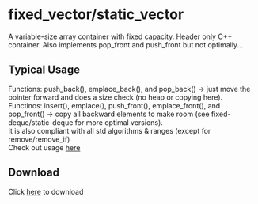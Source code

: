 # fixed_vector/static_vector
A variable-size array container with fixed capacity. Header only C++ container. 
Also implements pop_front and push_front but not optimally...

## Typical Usage
Functions: push_back(), emplace_back(), and pop_back() -> just move the pointer forward and does a size check (no heap or copying here). <br>
Functinos: insert(), emplace(), push_front(), emplace_front(), and pop_front() -> copy all backward elements to make room (see fixed-deque/static-deque for more optimal versions). <br>
It is also compliant with all std algorithms & ranges (except for remove/remove_if) <br>
Check out usage [here](https://godbolt.org/#z:OYLghAFBqd5QCxAYwPYBMCmBRdBLAF1QCcAaPECAM1QDsCBlZAQwBtMQBGAFlJvoCqAZ0wAFAB4gA5AAYppAFZdSrZrVDIApACYAQjt2kR7ZATx1KmWugDCqVgFcAtrRABmAOykr6ADJ5aTAA5ZwAjTGJ3AA4o0gAHVCFCc1o7Rxd3LwSkszp/QJCncMi3GKNME1zaBgJmYgI051dPcsqUmrqCfOCwiOjYoVr6xoyWwc7uwuL%2BgEojVAdiZA4pHTcA5EcsAGpNNxtCCOYiYj3sTRkAQTWNrcxd/YDktjwALwiAfVY8QbOL6%2B061omwcOz2NkGWHEyziBD%2BVxuwLuDwhcTU8IBQJBYP2bGAJEICCcGP%2BBEwTjiqjJ4IIAE84lZmE57gAVUjbSEgEBJd4fAjbBgYzbMIRCbZUPDiTDoD4AN0wphIuwRHn0VziDlC32QIH%2B2312wA9IbtnSGUI9QaHEl1NtZWwHJg%2BfT7ga3e69gARbYsvZqy5u60BYDbBIBMnEd1Rj1ub0sgBUfst%2BqDtrQtEGHzD9Ai0YNXu26cGPsTbn9gZtIeImCoESsyzzUYLvu0ADYk1cK8HC3RM9Xa9Xga6m7Gexn%2BS322Xk9tUyGeU6zcPG/qC5zuW9Fx2A1bK9t8FQB/XFy68wXYcQD1Q%2Bduu7bDsRjkqV27m6Xy7vu0WCB8H0/I2eo7fiWt6fra1bysQIi/hG/7RmuBDoFyEERNBf4nOC6EkH806dmBIbfh8KFQU6WGRghSEgMRaGwRh%2ByEWROH%2BnExB4PaZK6nh%2Br2o4J4MtsTgfOgxzMJoACsuiCmJnqgfqC7OvxgksGiyCELSskcpuCn3IJC7bhqWp4DqM7GmOgzEA4ipQTO36YOILHipK0pygqJwQDMyo7lGIACR8ynMKpdIQAwcy%2BQuEAyB5q5cbsqqaB4MkxbZ9mRhKUoyvKVkQOuTxmC87zEF8PxwvsvpuNg2zfIMHkzm6PlKcwKlqcFoW6ZuEBVQQAB04UzDMM7xR%2BUbrkIaK0OCZUVQQFIPN6g2%2BcJtTsoKCUaW665oHEtIdcVXXhMAATueynVdT4R2mhSe2YAdtDuf1uFebFiWPaZZEWjF4n6BJtAYD8LCXuJMnSWZZIpdsZEvm6%2B2HR5P12TCJVDbsEmfT9%2BBCP96CA4DIN2Q5DG0c%2B0bQ7dHnAXD0KYLCGmfajv0Y3UWPSTjyUORDkP6mdsOoPDVOIwNKPffTmPY8DrORgTRwnI2XMg9sFMI7eAtfboaN/YzoveuL2zUaRhMAe6xAk%2B58s85T1MPa%2Bguq8LGvM2Lvag/jjtEZgkE0VLSpG9dMNywrfM09basMwD9ta47eORrrMGewbbqDugJv%2BxbSO00L6Mi2HuNg4R0cQwnJvk2bisPcrdMZ3bQPh%2BOkcgzHj7S3myDG2Tjum7zKdl%2Bn6uh1X2fO%2BO9dwU3stFx3/MfUHtu9yzEc5y7ef64W3s3YXbfJxPj1pzbFczw7Nfz4Pi%2Bx8vo/r8XAelzFpn%2BYF6mTyrweZ332uhKg9jbOSsLba347t%2Bbm8raP2nkzF%2Bc8HLySXJpd4a8/4b0DsA3eoDZ4HwgVpKBt9mq/2LPAq%2BL0TQVHJFYfkAVliii7jvHuyD96DFrv2OsQ5oyoAZA3bCgtPTZUQlySB8t7qpynkgzW/cJYLxrAwhszDY5pw4SNdBvCQYIPLlQoR2t6GDgbFGY4nDKI8NoHwihT9K4oNoYfPsYj1H3C0bI3k/I9EKMtvmARyis6qPMceaMVBiB0AIO5RR3cQ7UOriYgeZijyMM8d42BvwHGricQElR4Co5uMYVGUIAUADWviYnI0Qc4sBqCRFH2SQ2NJyBMnYMAQaUyi1mDbFIZgchD8lHxJcYkn02x4zRhqUnC%2Bncmn%2BOfsYp2hTiwsg6fuESUTbG9MqfqUyThfoSlQjOMkFIqSYHBMKUUXUdnbEuMQYAFpyrCJ1sU%2B4X9VDLA%2BKUzJ%2BzDk6HbG2HZXU6kHKEPomKqzKTHA2fRVQ2zdl3KORVVxYSGwXICk6CJ9AIBAoeQ855rzDkfMetrWUqA8DoFDNaBA1yMkQGApObY4gUVujRRirFGohC4puRAScDziWkoNOSzF2LqUfGhT4wlDKSUaRZZSnFHKvEwvpW2RlfK2notZQkOIeKylZKRvy0MzChWRJRSsiF1I/kiiEIiuFxztYQwhcsAlLsIbZGSHQdkcK2wIt2XUZFEqCngyXgEEQ9RTWD3NYkS1tB2TcrFby7JhrXUZgiFys1S8LVVHZKK1s4q8FulMiyAA8p6FNAlmC0nCM8kyJoQ0nzdeGz1mZvU5BSOySBp4/VyyJUGpGpkvnrM2f8sUABJWgGoCBtpKiCtpEMi0eslqwyM0aK3bA7V2ntjkoIEHZJOhw3b%2BT/IIEyuZ%2Bb%2B2hvdRGr1UafUxo5FwkAuU8D5U%2BJ1CaZxwasDXSco1j4RAlp/GW31t7k1pozU4LNOadl5oLSOz%2BD7MBPqHtLCUs7/WRpPiu29SrNiYDqD08eTrgmRilVi6s4VrGLl4dueKMk8FNp%2BTSF0tAmSskrUenhgpyr/G3oYveQThmmlI%2BRxy6UXJWQmqQGj2AuQQzSs5TKdEbBsl41yFu/8EaxSRtWAgixaC7DbIJGpn0ZDY1LqtK4RGtU2CXGR5kPpKM6LkbxujcTBk0OY/ptjgmMquWwqVHjZwuTDrgnZzjImxMuZAJJseACZMzjkwppTrYVMiTUxp/0%2BHSSat%2BXp1jhm2SHpMzYgUJILNGKs7XGzhmPPCcc6J5z5V%2BNL3yw504TnxMgFlhvQLMVgvEEUw88LtRPptXeFFujWnLg6fi7lijKXuGmYy7klp%2BTUMsYZAZ%2B45WuNVZ825sDTl7PzaK9Vs%2BcCZn1ceo15rymhIRYkh1jZzNNPPVi2s4j%2BwBtGaGxuNLZmESZcYyc27c2vPFb41RN2qE9Ynw%2B4V7zJWqKSbq4NILmB5NNfu8fEdEACAIB%2BAAWjOFzdVPW%2Bskem2x5L2G%2BTpdo89sblmmM5cS7Nlbnmgdfdc6I92/2AOA8q%2BtnzK9fb%2BekxDhrUOQvrjh/%2BBHSOhCo/KujvDmO4vY8ZEl4zw3HujeaaTt7FP2NCYq9x6rAvlscYKyz4H32C7c3Hjt%2BOvOYf89%2ByRUDJAhco7OC3DHz0sc3dV3jqjI2ifXBe4ElXOO8tU715rxb9O/s29SoHjXC2QdG79tt7nu3zeKctwz8PduRcO59qTJ3dHtNS9d/7wb%2BP%2BRPe9yTrLZOwbvcj2tg3dPd0A5r596rzcs9TKk3zU3Bo9uhda6JCS6mzvRcl1d3Tt33epZw6X%2BjICEnOur7rqPrOQdLaVMz4PK/Ns4Pj3FHn0P9thcO2147Hw9JD%2B687/PCXC93eL4T84xOlcV79zLyni/a%2B05QKH63Amm805b%2BzqTHHibgnmbvvrDlbh7PDojvbmLtYHdBLpfqPv1m7nLg9lPorgMs/trAvurh/i3t/lAe5n/vrp/sgLHpzp3qAd3knhAanmROnqLtgI7ogbnr1lfuPmgdRpgZQuNkMrXG/B/OvtHt9l/EFBUh3rCF3vqD3hACdrNAWJFKwXnsgdLjNrfh7grl7jPoIq0s6nfsIcvt9r1MAQFtQTIbQSdsoewaoQXq/hoZPgTtPj7nPpNgYSQRvt9pguIaYVzrvonuAQ1E1HSNYZdt8mPqgfdtwdoS4XoZNrgats3mzmcmrokf/j5pIiOtItovLjhnYuYeDFQBAM1vsNsDINsEqCUecKOCdjVNbA4LQN8OkhUOpFnAUW6Ijl4gAO73YLA/ioDXiPjqDAY6DaDYAABK4xKa4xPkLIxAtI3YRAdSyAZCYofRFRVAOsagwA5y7AzI9Aoxt6MWe%2BIWfeqMXWKoSB4RKBN%2BE%2BuRThPBDGvuOBquhhdeX%2BRSYKb%2BeBSRIOmR/42Rd%2BdiwEBReARRJRNgZRFRkYVRBYtROSn0DRTRLRQi7RBonRqAPR64fRHwAxRE2xIx2gYxkx0xsx8xixqAyxqxFRi6GxWxwxn8exxChxNMPWYBpxR%2B/eqsFx1wI%2B1xahuOXBnuD%2BZeT%2Br2LxN%2Bbxn%2Bai7iUp1WVimheRNU/hboYJxRKIUJlRDw1R3o8J28SJeAzRrArRfcaJ%2BoGJWJR6OJeJQxOxEAoxExUxMxPo5JtoSx9SooNJ/IAx9JOxjJRCBxRJRxbJNBgRnJ5x5%2BlxYRzadh6hdx6BDxMR5e4pbSCR1OpBBBnx4i3xaRGZPmCpjhtiEhoJ4JGp5RWpOEupp%2Bm4dRKsBpRpJpOMZppoCA3RvRi6uJgxBJ9pRJjppJLpCxbplJHpaxtJPptpuxAZcIQZrJz07JMOZx30PJxxNh/JsZgpURwp5myZzxqZrxHhIhyEKRcpPmnKJsJZch1Z7wCho4kUCJEk9ZKJbRKp0YFp7Z/RXZwxPZxJTpPkP0/p%2BxJC/InKLJ2SK585imi5ugg%2BBGw%2BVxMZ1%2B9h8Z0RIpOheS/BVe%2B57%2BvxXhoiXxqR6ZnhXIZ5xZL5%2Boap8hXoihtZiJjRhpT5ppZF7ob52JHZNp3ZDpJJzp/5hCgFdSwFwq052gwZc5oZHJqmA%2By5fJCFnBm5WhqFsRE21mWFPx6RMex5B5RhEm%2BKypSMFFV59wVFt5NFD5dFDZqJTFHRrZmJ75nZ%2BJX5nFv5psAFxC/F4ogloFqcIZFhYZElug8hyO2wnAUl8F12iFcZQp8l25Ypu58%2BKluZRFHxoS2ZBFQeh5vmOlcsF5lFsY1F95ugj5xpFlSMVlbZrFH59ldpjl/ZPFTJ9AblIFM5YF3lpyvlR2/lBl2wgVwVkZvJF2Kha54VG5d%2BzhO5rhzGCYqVS%2B7x3SxuZhTFPeZx520ZYVslI1jxs%2BcRzGhKnSJ5IOs1vhVBC1lh4Zy1CIA1MlkR61XuLuNgWyuqgKbyQoe5kpml7xMp4Sb1n%2BxqTotKNqjyrYiKDq7y0hhRl5C4N5VZ3htIJlBVZlDFTZll6J1llplE7A6giOHwEQXixA35fZzpvM0o0oma4geATgzghYjUAUaknlA0LVUFVhwMBYdKORIANAxAXRGs%2Bw%2Bq2AEAwNMwzyfUNMegBgVh2Si14ZJ%2BEN3VIVK1ERtxkVGBN1V%2B91eqT1XuEp9he1huGl2FalohV2VyZ5/1dqLy/NoN%2BlENRlUNVNd8sNhVjZTNSN5pKN926NwAmN2Ntu1VBNlMRNWKX6pN5NTglNwR6kTVXlol6664zITgyAW0PZh%2BflPVno7ILWkt0FgM7IJ28YC4AxdKQt2SG0zC20Lc7IXM7ILcBgnAt6UFMFs02wLN647NnNAM3N6tvN/NgtRxItegYt0WJxC5GdMFoRF1q1V1ipiZIpSq2tXIVKNK%2BKAa8aJKFtRROVBGNtYd9t8NRVz5JVyNZVR67tntxAONeNXFPkhNWAAdzAQdFN0NtNH09NGdjNc0o44gwt%2BgfdBl1ht1a1k9Jez1zq6GU1%2BBPm89cqmScajKq94Nm4kNvk0N29yJu9jF%2B9Lth9aNVgHtuKXtuNPtl9ft19JNZN99ttNNEddNUdC07Vr9DdMdqA8oEA9aA0vdHVekZ11wY98tSFitU9/wM9X11WEDZ5S9MD2VnV1tiD5DdIyD9FqDiN6DLZmDXIx9uDp93tvZF9n8RDxNgdpDIdD9lDT91DxoMd5I8d206dydWdvew9tjOdedRRLIhdSMxdCdZdn88BoUVdegNdGkddTZ79n9otP9nDf9E9hZ9%2BAjkqFKoDOFc9gqZ50DK9EjVtuVNRfkMjMN%2BVDtxVtUB9Nl64ajWNGj%2BDWjTlV9ejt9Bjod1NIRxjW8LVZjR6sdljidUFKdadB2flMF2dBludm4%2BdLjt67jpdbeoUFd2wvjug/j2SgTTNo4DDTDLDH0bD/dF%2BbBETCtclSt09sTrKs9IAMqkD55TFlt8DUjd5%2BpO9jtc0ztyjRTR92DJ9Z9BDpsMBQ5yqsqNyj9TT1DyOyOGzUZ3DNxvDuz/DVwgjeteZIOJzJFsD69eVNzKDdzoNpVTzWDGN6jbzFTNVqAnzIYSxJzvzjTr4zTho5jcdCd1j7VfTdjNj0k7IcD7wyONdgz7wwzrjM4YzEAMznA5d3jldEzt6gLwLfVbBctYLEVELgDytthd1raat9yGtL1WtQjPmv%2BMLiVP1IGL6B6JtTy9qbyulM4Fz15UjQR9TOTKL8jaLzZLFzz2LpTuLP5/ZVTN9d9hj2Tfz5L1DwEzAi6lJAQUI9DtQZgyAWT0SEIADZwEAY6dAXVNDtQt6apIbdkZZ0J4M1gGbV6LLmAfUuTtz%2BTMUGLqNXI1pn5VVeLzpEMP0/IAQdoLwGGBJvr%2BYFLVL7TtLx%2Bug6bH9fjtj3bXJfbtj%2BbyOfbMwHLmAXLozR6m04zq8/UegfbgricPjEzBgI7fjtdGdI7iz3oTdR6LdXNNgPNfNJr3dATP9bDGkPeQ7n0e7sFmzoLApsusr0TULar6hRzWrqlsL32g6O6pae65aVqtaPKprMU5rhlGTm91rcj5le9BTGDmLqjLzOLmjbrvtyw/tJDwddTd8bbq4LVAbQb2bobCExwRkUbJUMbhZcbCbimgVfeqbRRfbmbSo7HebtRCHCNTtSjjrlElblVhJWHPkdbBL2bTb3wLbwxRHT0PLc7JdfLG7y7Ob4gq750MzW7szO7flj7DdH98z17X9%2Bg4ttB97Ekj7v9HBkT9xcr%2BzcVr12r6Vv7CVrnYaQ6UGAGjHsa8KgakHj00HCDVrdtRbqLJbj0Zbbt6HLrmH%2BNhDOHxD%2Bj%2BHRjwls5NkbcgbSxXHSz4b1HLA0bxeDH%2B6KQSbLHGkab6nHHkYuXFU%2BbhbtriHaDyHjz5bIAwnE559TlEnDbimPErKE58n4FBovL2n6nmn67i7m76n1den7VBnFEXICyKzO7ekN75n4Blnvbs3vVK5766ama2amAuaVwN8m6hannQHz6IHvqla6C1akGf8daKKjaKtraE6nai6PaV6/6cEgHert3B6C6S6M6gw86X3oPMG2453zqA6V3gPJ8vn92J6Z6hUF6pUV6eAN6eGL765b711jn8R8VhFrnZWGrIORwj6q%2Bo6pXdAgXZKWXZHuX3o4wEbNH4IxX5U8bdPTHybzArHEAuXkJ5ZtX1XlZjdPH4XdrkXeYgnFbbFVbonCXLqJ89bUnA3snOxw3LVY3qnO3UI1dk3wr03anUIa3m4gLt7FnPTC3u3T7ILXDlwB3n636J3v6Z3G6cPS8VPwGNPYPc6dcEM0PhGtnOzhPMTwDcTRz8GiGc1fhSM69ZRNnCr/9UTpe0Lf7iVmG7UQJDPBoapVR0jW96LhT7XJTeD3X/ZdmdoFWlNtA6vOf15SxiOxwlU6HOv1DSf40nDdGgItwoIMHNgE5wKffWIyI4ItAzgEQRkJI/fSIg/KI5g5kCGxI2hVw4YmaMM3WSM2XlJLE4YuYBY2RpHRADK6YtQAQEQ%2BfUYapF/zAV/xAPU7UNUsHUJN/jYxdtJ4I4ISm2gdg9AB/oEFq5igxC4dbQGtHbbUM3QFQEQKX2GhHoR%2BxFEgFjQCgIBPUl/YAWnXYRPo6kQbBlAW3mhf9%2BQP/UokP1/5gApA2wSgX6Cei3o/WrXYgSiAoGrAxINgWgDQOaoO8neSaE0Kj2%2BAFQioxYBlGkiSDIAQYFkUwCkBnCGFww7ITgOpmOQ19j%2BqoIKqQG0CkA3ApAbgAp2ySyD6A8gxQVNCRzqBcej0A/jmFxqEtb0hLU6IbV%2Br4o5mSMWwT9VObpdskLg%2BwaczcC3oLBEYO3OoHVSfITBwALqAD1sGeMlC2SPwREACHAAghj0WwSI0EoQA2Wvg1iJYLiEJCrKwYMIQjxcFCsuqTgmcDEKsEhDshyNXIbqwKFrt2QyOdwUjFKFZCzBOQ9QKdCAxxCroi7GwSEPaEihgMNQ9yGkI0j6C50Cgq9NNDiAaR%2BcBJIQFyAIBDEhA7NJwHELQI3JfwV3WIZMNCgn8meZ/MVIQNUE957gJoCAWWDoEaQmh1gy4RkP8HbCWh6JS6PCxSE2DLorgs8goPSGH8rBFICoXJEQGzDuEJAHxPcOiG3Cthvwh4eaUuix9caXwzIaCLgr/ApAcwVgNIDEjyBXAsgeQKgGkA2ADABgDkAsCWCGVAQnAeQAQGkByA%2BopAdJCADEgABOLqAyO4DaAGRMgDwK2CiBiQZA3AbkQyJUDSBuAmIqkTiOkDyA5hMgUgJSOxFzA4AsAGAIgC/wUhseEQcgJQDQAqj2AkQYUOoE4A8ipRWAWUEZEwAAA1PAJgC6Ippps0gckXwGx4Rg5hfLUUaQFCABA6gtIW0fIE1GAUU0jRT0diNIBYAv06gdgC6PwDVgpB8oOYYGLsgKhF0KwOQOQBzBojAx3wUII%2BHmJ2AsAXo6UaxCcBei5gVAVQIcnNGWjrRVgXMfwEYAsAwxPAPgN4mEBiBJAgYpQAK1UDqAUABIvQCoDwChA5hkAOYMwiqAxjkckIL0FoDYbaByiyOEMMjioBxALRXVKgOMDKTI4WIBLCrMjjYCsBlxQgNQMkE6yxhmA6AdAJhjFDrjpQagCNl1QADqO4u8XZAWG1Jkct4wrgQG3HfBgATHN8SKA/EABHBwGwDvFWRkc6AE4OuNYj2hkAtIO8ejGYBahpQyOYcWTTeBUdE2r45YccC9DaA7xuUMcRUE2KvinAPwSsGBIVCqAG4KQC8beJImihgw47BflgDAl4AoId4%2BwOgDHF0h2AyOd8exMgisBUAJ4pCcaPqBATdxr46sOgAaLCR6A5EzYDROpQnibKr4pIN%2BN4l0B3YZXVSXgHUkbiFk%2BoVSQsKMgfjGGEQYsZiS9BiQ7xQgLooQGQAIByJVAQNqwH5CviZJNYR8WUzvE/RkcDRa0MTVfEMhZJN418emC0l0AJRhCKQRYAgA%2BARgrgAVj4EmC9BIgArRjglOUCMcUpRQPoAK2MCuR2gQwBoPYCaDKACpMU6oMVJynTB8pxUzKXVImBX8pgeUuYEIGJHLAuAqI9ESKMDG4iqB4gKIK2GRytgdBuokMPqK6gyAppjdXAIQCVBrAa6FI0UTSLpE8jBRUgYUaQALE8iuonAHgNwE4CjSPAjIjwNoDEhiRSAWIpMf1IlEgApRMo6kaQHlFKi%2BiXadUaai1ERAgg5GaQINOGmjTCwHYiaW4CmlTT5A0oeaaxCQgCtqxTANgBwHrHVimxEgF0W2NIBdFHwcQQsRtIxFXSXR/UlNIui7R0l/pI0sacDKCpiQwZ5RCAHYC%2BnkQyRMwZabKLmAIAEMWASIEdFTFbSCx3AJkTEAulRA3AYkbQNwBkDaAPA3AS6ddLFFSA7pD0laXMDpHiyppYkDwDIAZFkj%2BZYkHgO2OkBuBepN08UdKKVkbTtARsuWSzOpFzAIprgbgEAA%3D)

## Download
Click [here](https://minhaskamal.github.io/DownGit/#/home?url=https://github.com/WillisMedwell/fixed_vector-static_vector/blob/main/fixed_vector.hpp) to download
